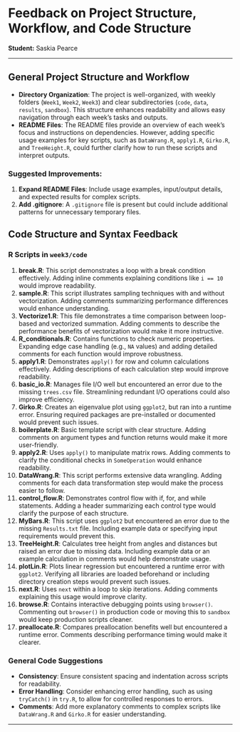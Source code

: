 
# Feedback on Project Structure, Workflow, and Code Structure

**Student:** Saskia Pearce

---

## General Project Structure and Workflow

- **Directory Organization**: The project is well-organized, with weekly folders (`Week1`, `Week2`, `Week3`) and clear subdirectories (`code`, `data`, `results`, `sandbox`). This structure enhances readability and allows easy navigation through each week’s tasks and outputs.
- **README Files**: The README files provide an overview of each week’s focus and instructions on dependencies. However, adding specific usage examples for key scripts, such as `DataWrang.R`, `apply1.R`, `Girko.R`, and `TreeHeight.R`, could further clarify how to run these scripts and interpret outputs.

### Suggested Improvements:
1. **Expand README Files**: Include usage examples, input/output details, and expected results for complex scripts.
2. **Add .gitignore**: A `.gitignore` file is present but could include additional patterns for unnecessary temporary files.

## Code Structure and Syntax Feedback

### R Scripts in `week3/code`

1. **break.R**: This script demonstrates a loop with a break condition effectively. Adding inline comments explaining conditions like `i == 10` would improve readability.
2. **sample.R**: This script illustrates sampling techniques with and without vectorization. Adding comments summarizing performance differences would enhance understanding.
3. **Vectorize1.R**: This file demonstrates a time comparison between loop-based and vectorized summation. Adding comments to describe the performance benefits of vectorization would make it more instructive.
4. **R_conditionals.R**: Contains functions to check numeric properties. Expanding edge case handling (e.g., `NA` values) and adding detailed comments for each function would improve robustness.
5. **apply1.R**: Demonstrates `apply()` for row and column calculations effectively. Adding descriptions of each calculation step would improve readability.
6. **basic_io.R**: Manages file I/O well but encountered an error due to the missing `trees.csv` file. Streamlining redundant I/O operations could also improve efficiency.
7. **Girko.R**: Creates an eigenvalue plot using `ggplot2`, but ran into a runtime error. Ensuring required packages are pre-installed or documented would prevent such issues.
8. **boilerplate.R**: Basic template script with clear structure. Adding comments on argument types and function returns would make it more user-friendly.
9. **apply2.R**: Uses `apply()` to manipulate matrix rows. Adding comments to clarify the conditional checks in `SomeOperation` would enhance readability.
10. **DataWrang.R**: This script performs extensive data wrangling. Adding comments for each data transformation step would make the process easier to follow.
11. **control_flow.R**: Demonstrates control flow with if, for, and while statements. Adding a header summarizing each control type would clarify the purpose of each structure.
12. **MyBars.R**: This script uses `ggplot2` but encountered an error due to the missing `Results.txt` file. Including example data or specifying input requirements would prevent this.
13. **TreeHeight.R**: Calculates tree height from angles and distances but raised an error due to missing data. Including example data or an example calculation in comments would help demonstrate usage.
14. **plotLin.R**: Plots linear regression but encountered a runtime error with `ggplot2`. Verifying all libraries are loaded beforehand or including directory creation steps would prevent such issues.
15. **next.R**: Uses `next` within a loop to skip iterations. Adding comments explaining this usage would improve clarity.
16. **browse.R**: Contains interactive debugging points using `browser()`. Commenting out `browser()` in production code or moving this to `sandbox` would keep production scripts cleaner.
17. **preallocate.R**: Compares preallocation benefits well but encountered a runtime error. Comments describing performance timing would make it clearer.

### General Code Suggestions

- **Consistency**: Ensure consistent spacing and indentation across scripts for readability.
- **Error Handling**: Consider enhancing error handling, such as using `tryCatch()` in `try.R`, to allow for controlled responses to errors.
- **Comments**: Add more explanatory comments to complex scripts like `DataWrang.R` and `Girko.R` for easier understanding.

---
